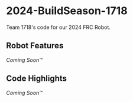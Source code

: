 # 2024-BuildSeason-1718
Team 1718's code for our 2024 FRC Robot.
## Robot Features
<i>Coming Soon™</i>
## Code Highlights
<i>Coming Soon™</i>
